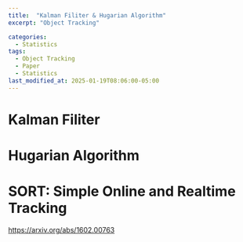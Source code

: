 ```yaml
---
title:  "Kalman Filiter & Hugarian Algorithm"
excerpt: "Object Tracking"

categories:
  - Statistics
tags:
  - Object Tracking
  - Paper
  - Statistics
last_modified_at: 2025-01-19T08:06:00-05:00
---
```


# Kalman Filiter

# Hugarian Algorithm


# SORT: Simple Online and Realtime Tracking

https://arxiv.org/abs/1602.00763

